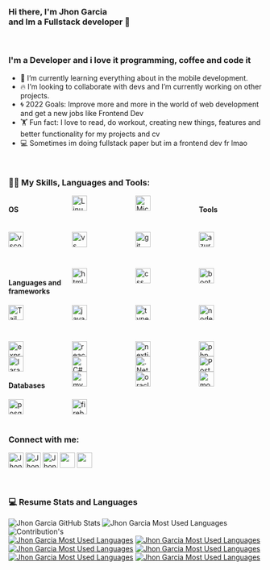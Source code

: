 
<br />

### Hi there, I'm Jhon Garcia <br/> and Im a Fullstack developer 👋

<br />

### I'm a Developer and i love it programming, coffee and code it

- 🌱 I’m currently learning everything about in the mobile development.
- 🔥 I’m looking to collaborate with devs and I’m currently working on other projects.
- 🌀 2022 Goals: Improve more and more in the world of web development and get a new jobs like Frontend Dev
- 🏋️ Fun fact: I love to read, do workout, creating new things, features and better functionality for my projects and cv
- 💻 Sometimes im doing fullstack paper but im a frontend dev fr lmao

<br />

### 👨‍💻 My Skills, Languages and Tools:

 <div style="display: grid; 
  grid-template-columns: 1fr 1fr 1fr 1fr; 
  grid-template-rows: 1fr 1fr 1fr 1fr; 
  gap: 0px 0px; 
  grid-template-areas: 
    ". . . ."
    ". . . ."
    ". . . ."
    ". . . ."; 
">
 
 #### OS
  <img height="30" src="https://img.shields.io/badge/manjaro-35BF5C?style=for-the-badge&logo=manjaro&logoColor=white" alt="Linux" />
  <img height="30" src="https://img.shields.io/badge/Windows-0078D6?style=for-the-badge&logo=windows&logoColor=white" alt="Microsoft" />
 
 #### Tools
 
 <img height="30" src="https://img.shields.io/badge/Visual_Studio_Code-0078D4?style=for-the-badge&logo=visual%20studio%20code&logoColor=white" alt="vscode" />
  <img height="30" src="https://img.shields.io/badge/Visual_Studio-5C2D91?style=for-the-badge&logo=visual%20studio&logoColor=white" alt="vs" />
 <img height="30" src="https://img.shields.io/badge/Git-F05032?style=for-the-badge&logo=git&logoColor=white" alt="git" />
 <img height="30" src="https://img.shields.io/badge/Azure_DevOps-0078D7?style=for-the-badge&logo=azure-devops&logoColor=white" alt="azure-devops" />
 
 #### Languages and frameworks
 
 <img height="30" src="https://img.shields.io/badge/HTML5-E34F26?style=for-the-badge&logo=html5&logoColor=white" alt="html"/>
 <img height="30" src="https://img.shields.io/badge/CSS3-1572B6?style=for-the-badge&logo=css3&logoColor=white" alt="css"/>
  <img height="30" src="https://img.shields.io/badge/Bootstrap-563D7C?style=for-the-badge&logo=bootstrap&logoColor=white" alt="bootstrap"/>
  <img height="30" src="https://img.shields.io/badge/tailwind%20css-%2338B2AC.svg?style=for-the-badge&logo=tailwind-css&logoColor=white" alt="Tailwind"/>
 <img height="30" src="https://img.shields.io/badge/JavaScript-F7DF1E?style=for-the-badge&logo=javascript&logoColor=black" alt="javascript"/>
 <img height="30" src="https://img.shields.io/badge/TypeScript-4d4dff?style=for-the-badge&logo=typescript&logoColor=white" alt="typescript"/>
  <img height="30" src="https://img.shields.io/badge/Node.js-43853D?style=for-the-badge&logo=node.js&logoColor=white" alt="node js"/>
 <img height="30" src="https://img.shields.io/badge/Express.js-000000?style=for-the-badge&logo=express&logoColor=white" alt="express"/>
 <img height="30" src="https://img.shields.io/badge/React-20232A?style=for-the-badge&logo=react&logoColor=61DAFB" alt="reactjs"/>
  <img height="30" src="https://img.shields.io/badge/Next.Js-20232A?style=for-the-badge&logo=next.js&logoColor=ffffff" alt="nextjs"/>
 <img height="30" src="https://img.shields.io/badge/Php-751aff?style=for-the-badge&logo=php&logoColor=ffffff" alt="php"/>
 <img height="30" src="https://img.shields.io/badge/Laravel-ff3333?style=for-the-badge&logo=laravel&logoColor=ffffff" alt="laravel"/>
 <img height="30" src="https://img.shields.io/badge/c%23-%23239120.svg?style=for-the-badge&logo=c-sharp&logoColor=white" alt="C#"/>
 <img height="30" src="https://img.shields.io/badge/.NET-5C2D91?style=for-the-badge&logo=.net&logoColor=white" alt=".Net"/>
 <img height="30" src="https://img.shields.io/badge/Postman-FF6C37?style=for-the-badge&logo=Postman&logoColor=white" alt="Postman"/>

 
 #### Databases
 
 <img height="30" src="https://img.shields.io/badge/MySQL-00000F?style=for-the-badge&logo=mysql&logoColor=white" alt="mysql"/>
  <img height="30" src="https://img.shields.io/badge/Oracle-ff1a1a?style=for-the-badge&logo=oracle&logoColor=white" alt="oracle"/>
 <img height="30" src="https://img.shields.io/badge/MongoDB-4EA94B?style=for-the-badge&logo=mongodb&logoColor=white" alt="mongodb"/>
 <img height="30" src="https://img.shields.io/badge/PostgreSQL-316192?style=for-the-badge&logo=postgresql&logoColor=white" alt="posgresql"/>
 <img height="30" src="https://img.shields.io/badge/firebase-ffca28?style=for-the-badge&logo=firebase&logoColor=black" alt="firebase"/>
 </div>

<br />

### Connect with me:

<a href="https://github.com/jhon192/"><img height="30" src="https://img.shields.io/badge/GitHub-000000?style=for-the-badge&logo=github&logoColor=white" alt="Jhon | Gh" /></a>
<a href="https://twitter.com/L0stbxi" alt="Twiter"><img height="30" src="https://img.shields.io/badge/Twitter-1DA1F2?style=for-the-badge&logo=twitter&logoColor=white" alt="Jhon | Twitter" /></a>
<a href="https://www.linkedin.com/in/jhon-emanuel-garcia-martinez-00582b213/" alt="LinkedIn"><img height="30" src="https://img.shields.io/badge/LinkedIn-0077B5?style=for-the-badge&logo=linkedin&logoColor=white" alt="Jhon Garcia | Linkedin" /></a>
<a href="mailto:jjjjhon19@gmail.com" alt="Gmail">
<img height="30" src="https://img.shields.io/badge/Gmail-D14836?style=for-the-badge&logo=gmail&logoColor=white" /></a>
<a href="https://www.codewars.com/users/jhon192" alt="Codewars">
<img height="30" src="https://img.shields.io/badge/CodeWars-black?style=for-the-badge&logo=codewars&logoColor=E34F26" /></a>

<br />

### 💻 Resume Stats and Languages

<img alt="Jhon Garcia GitHub Stats" src="https://github-readme-stats.vercel.app/api?username=jhon192&show_icons=true&hide_border=true&theme=buefy&hide=issues&show_icons=true&include_all_commits=true" />
<img alt="Jhon Garcia Most Used Languages" src="https://github-readme-stats.vercel.app/api/top-langs/?username=jhon192&layout=compact&theme=buefy" />
<img alt="Contribution's" src="https://github-readme-streak-stats.herokuapp.com/?user=jhon192" />

<div style="display: grid; 
  grid-template-columns: 1fr 1fr; 
  grid-template-rows: 1fr 1fr; 
  gap: 0px 0px; 
  grid-template-areas: 
    ". ."
    ". .";">
 <a href="https://github.com/jhon192/moviesearch" alt="tags">
 <img alt="Jhon Garcia Most Used Languages" src="https://github-readme-stats.vercel.app/api/pin/?username=jhon192&repo=moviesearch&cache_seconds=86400&theme=moltack" />
<a href="https://github.com/jhon192/webscraping-google-translate" alt="tags">
<img alt="Jhon Garcia Most Used Languages" src="https://github-readme-stats.vercel.app/api/pin/?username=jhon192&repo=webscraping-google-translate&cache_seconds=86400&theme=moltack" />
<a href="https://github.com/jhon192/weather-location" alt="tags">
<img alt="Jhon Garcia Most Used Languages" src="https://github-readme-stats.vercel.app/api/pin/?username=jhon192&repo=weather-location&cache_seconds=86400&theme=moltack" />
 <a href="https://github.com/jhon192/personal-briefcase" alt="tags">
<img alt="Jhon Garcia Most Used Languages" src="https://github-readme-stats.vercel.app/api/pin/?username=jhon192&repo=personal-briefcase&cache_seconds=86400&theme=moltack" />
 <a href="https://github.com/jhon192/restapi-postgres" alt="tags">
 <img alt="Jhon Garcia Most Used Languages" src="https://github-readme-stats.vercel.app/api/pin/?username=jhon192&repo=restapi-postgres&cache_seconds=86400&theme=moltack" />
<a href="https://github.com/jhon192/schedule-ts" alt="tags">
<img alt="Jhon Garcia Most Used Languages" src="https://github-readme-stats.vercel.app/api/pin/?username=jhon192&repo=schedule-ts&cache_seconds=86400&theme=moltack" />
</div>



